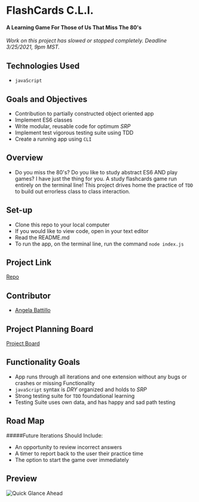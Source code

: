 # FlashCards C.L.I.

#### A Learning Game For Those of Us That Miss The 80's

*Work on this project has slowed or stopped completely. Deadline 3/25/2021, 9pm MST.*

## Technologies Used

* `javaScript`

## Goals and Objectives

* Contribution to partially constructed object oriented app
* Implement ES6 classes
* Write modular, reusable code for optimum *SRP*
* Implement test vigorous testing suite using TDD
* Create a running app using `CLI`

## Overview

* Do you miss the 80's?  Do you like to study abstract ES6 AND play games? I have just the thing for you. A study flashcards game run entirely on the terminal line! This project drives home the practice of `TDD` to build out errorless class to class interaction.

## Set-up

* Clone this repo to your local computer
* If you would like to view code, open in your text editor
* Read the README.md
* To run the app, on the terminal line, run the command `node index.js`

## Project Link

[Repo](https://github.com/battan40/flashcards-starter)

## Contributor

* [Angela Battillo](https://github.com/battan40)

## Project Planning Board

[Project Board](https://trello.com/b/HruojfNd/flashcards)

## Functionality Goals

* App runs through all iterations and one extension without any bugs or crashes or missing Functionality
* `javaScript` syntax is *DRY* organized and holds to *SRP*
* Strong testing suite for `TDD` foundational learning
* Testing Suite uses own data, and has happy and sad path testing

## Road Map

#####Future Iterations Should Include:

* An opportunity to review incorrect answers
* A timer to report back to the user their practice time
* The option to start the game over immediately

## Preview

![Quick Glance Ahead](https://media.giphy.com/media/1zkb1q58eTiTH6D7wc/giphy.gif)
